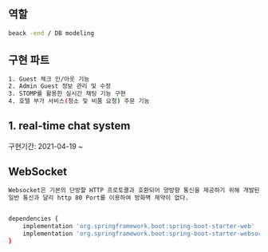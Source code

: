 ## 역할

```bash
beack -end / DB modeling
```

## 구현 파트
``` bash
1. Guest 체크 인/아웃 기능
2. Admin Guest 정보 관리 및 수정
3. STOMP를 활용한 실시간 채팅 기능 구현
4. 호텔 부가 서비스(청소 및 비품 요청) 주문 기능
```

## 1. real-time chat system
구현기간: 2021-04-19 ~ 


## WebSocket
``` bash
Websocket은 기본의 단방햘 HTTP 프로토콜과 호환되어 양방향 통신을 제공하기 위해 개발된 프로토콜이다.
일반 통신과 달리 http 80 Port를 이용하여 방화벽 제약이 없다.


dependencies {
    implementation 'org.springframework.boot:spring-boot-starter-web'
    implementation 'org.springframework.boot:spring-boot-starter-websocket'
}
```